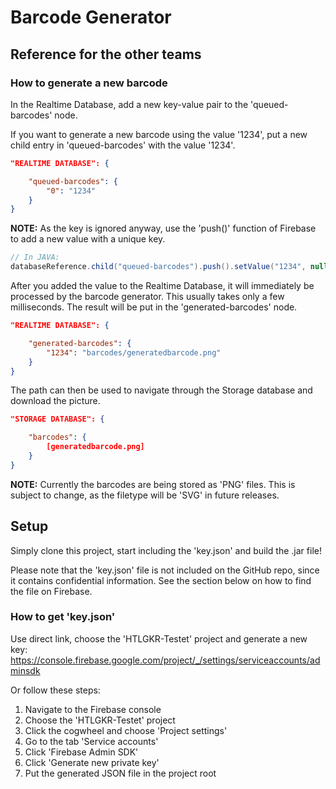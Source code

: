 # Barcode Generator

## Reference for the other teams

### How to generate a new barcode
In the Realtime Database, add a new key-value pair to the
'queued-barcodes' node.

If you want to generate a new barcode using the value '1234',
put a new child entry in 'queued-barcodes' with the value '1234'.
````json
"REALTIME DATABASE": {

	"queued-barcodes": {
		"0": "1234"
	}
}
````

**NOTE:** As the key is ignored anyway, use the 'push()' function of
Firebase to add a new value with a unique key.
````java
// In JAVA:
databaseReference.child("queued-barcodes").push().setValue("1234", null);
````

After you added the value to the Realtime Database, it will immediately
be processed by the barcode generator. This usually takes only a few
milliseconds. The result will be put in the 'generated-barcodes' node.
````json
"REALTIME DATABASE": {

	"generated-barcodes": {
		"1234": "barcodes/generatedbarcode.png"
	}
}
````

The path can then be used to navigate through the Storage database and
download the picture.
````json
"STORAGE DATABASE": {

	"barcodes": {
		[generatedbarcode.png]
	}
}
````

**NOTE:** Currently the barcodes are being stored as 'PNG' files. This is
subject to change, as the filetype will be 'SVG' in future releases.

## Setup
Simply clone this project, start including the 'key.json' and build the .jar file!

Please note that the 'key.json' file is not included on the GitHub repo,
since it contains confidential information. See the section below on how to
find the file on Firebase. 

### How to get 'key.json'
Use direct link, choose the 'HTLGKR-Testet' project and generate a new key:
https://console.firebase.google.com/project/_/settings/serviceaccounts/adminsdk

Or follow these steps:
1. Navigate to the Firebase console
2. Choose the 'HTLGKR-Testet' project
3. Click the cogwheel and choose 'Project settings'
4. Go to the tab 'Service accounts'
5. Click 'Firebase Admin SDK'
6. Click 'Generate new private key'
7. Put the generated JSON file in the project root
